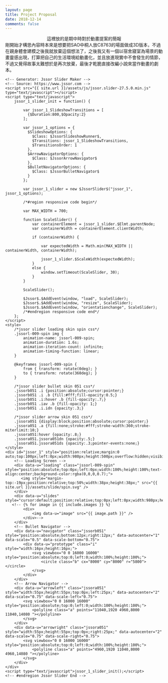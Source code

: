 ```yaml
---
layout: page
title: Project Proposal
date: 2018-12-14
comments: false
---
```


<center>這裡放的是期中時對於動畫提案的簡報</center>
剛開始才構思內容時本來是想要把SAO中桐人放C8763的場面做成3D版本，不過在親身體會建模之後我就放棄這個想法了，之後我又有一個以宿舍寢室為場景的動畫靈感出現，打算把自己的生活環境給動畫化，並且放進現實中不會發生的情節，不過又覺得故事太難想於是再次放棄，最後才乾脆直接改編小說來當作動畫的劇本。

<!-- #region Jssor Slider Begin -->
    <!-- Generator: Jssor Slider Maker -->
    <!-- Source: https://www.jssor.com -->
    <script src="{{ site.url }}/assets/js/jssor.slider-27.5.0.min.js" type="text/javascript"></script>
    <script type="text/javascript">
        jssor_1_slider_init = function() {

            var jssor_1_SlideshowTransitions = [
              {$Duration:800,$Opacity:2}
            ];

            var jssor_1_options = {
              $SlideshowOptions: {
                $Class: $JssorSlideshowRunner$,
                $Transitions: jssor_1_SlideshowTransitions,
                $TransitionsOrder: 1
              },
              $ArrowNavigatorOptions: {
                $Class: $JssorArrowNavigator$
              },
              $BulletNavigatorOptions: {
                $Class: $JssorBulletNavigator$
              }
            };

            var jssor_1_slider = new $JssorSlider$("jssor_1", jssor_1_options);

            /*#region responsive code begin*/

            var MAX_WIDTH = 700;

            function ScaleSlider() {
                var containerElement = jssor_1_slider.$Elmt.parentNode;
                var containerWidth = containerElement.clientWidth;

                if (containerWidth) {

                    var expectedWidth = Math.min(MAX_WIDTH || containerWidth, containerWidth);

                    jssor_1_slider.$ScaleWidth(expectedWidth);
                }
                else {
                    window.setTimeout(ScaleSlider, 30);
                }
            }

            ScaleSlider();

            $Jssor$.$AddEvent(window, "load", ScaleSlider);
            $Jssor$.$AddEvent(window, "resize", ScaleSlider);
            $Jssor$.$AddEvent(window, "orientationchange", ScaleSlider);
            /*#endregion responsive code end*/
        };
    </script>
    <style>
        /*jssor slider loading skin spin css*/
        .jssorl-009-spin img {
            animation-name: jssorl-009-spin;
            animation-duration: 1.6s;
            animation-iteration-count: infinite;
            animation-timing-function: linear;
        }

        @keyframes jssorl-009-spin {
            from { transform: rotate(0deg); }
            to { transform: rotate(360deg); }
        }

        /*jssor slider bullet skin 051 css*/
        .jssorb051 .i {position:absolute;cursor:pointer;}
        .jssorb051 .i .b {fill:#fff;fill-opacity:0.5;}
        .jssorb051 .i:hover .b {fill-opacity:.7;}
        .jssorb051 .iav .b {fill-opacity: 1;}
        .jssorb051 .i.idn {opacity:.3;}

        /*jssor slider arrow skin 051 css*/
        .jssora051 {display:block;position:absolute;cursor:pointer;}
        .jssora051 .a {fill:none;stroke:#fff;stroke-width:360;stroke-miterlimit:10;}
        .jssora051:hover {opacity:.8;}
        .jssora051.jssora051dn {opacity:.5;}
        .jssora051.jssora051ds {opacity:.3;pointer-events:none;}
    </style>
    <div id="jssor_1" style="position:relative;margin:0 auto;top:100px;left:0px;width:980px;height:500px;overflow:hidden;visibility:hidden;">
        <!-- Loading Screen -->
        <div data-u="loading" class="jssorl-009-spin" style="position:absolute;top:0px;left:0px;width:100%;height:100%;text-align:center;background-color:rgba(0,0,0,0.7);">
           <img style="margin-top:-19px;position:relative;top:50%;width:38px;height:38px;" src="{{ site.url }}/assets/slide/spin.svg" />
        </div>
        <div data-u="slides" style="cursor:default;position:relative;top:0px;left:0px;width:980px;height:500px;overflow:hidden;">
	   <!-- {% for image in {{ include.images }} %}
            <div>
                <img data-u="image" src="{{ image.path }}" />
            </div>-->
        </div>
        <!-- Bullet Navigator -->
        <div data-u="navigator" class="jssorb051" style="position:absolute;bottom:12px;right:12px;" data-autocenter="1" data-scale="0.5" data-scale-bottom="0.75">
            <div data-u="prototype" class="i" style="width:16px;height:16px;">
                <svg viewbox="0 0 16000 16000" style="position:absolute;top:0;left:0;width:100%;height:100%;">
                    <circle class="b" cx="8000" cy="8000" r="5800"></circle>
                </svg>
            </div>
        </div>
        <!-- Arrow Navigator -->
        <div data-u="arrowleft" class="jssora051" style="width:55px;height:55px;top:0px;left:25px;" data-autocenter="2" data-scale="0.75" data-scale-left="0.75">
            <svg viewbox="0 0 16000 16000" style="position:absolute;top:0;left:0;width:100%;height:100%;">
                <polyline class="a" points="11040,1920 4960,8000 11040,14080 "></polyline>
            </svg>
        </div>
        <div data-u="arrowright" class="jssora051" style="width:55px;height:55px;top:0px;right:25px;" data-autocenter="2" data-scale="0.75" data-scale-right="0.75">
            <svg viewbox="0 0 16000 16000" style="position:absolute;top:0;left:0;width:100%;height:100%;">
                <polyline class="a" points="4960,1920 11040,8000 4960,14080 "></polyline>
            </svg>
        </div>
    </div>
    <script type="text/javascript">jssor_1_slider_init();</script>
    <!-- #endregion Jssor Slider End -->

